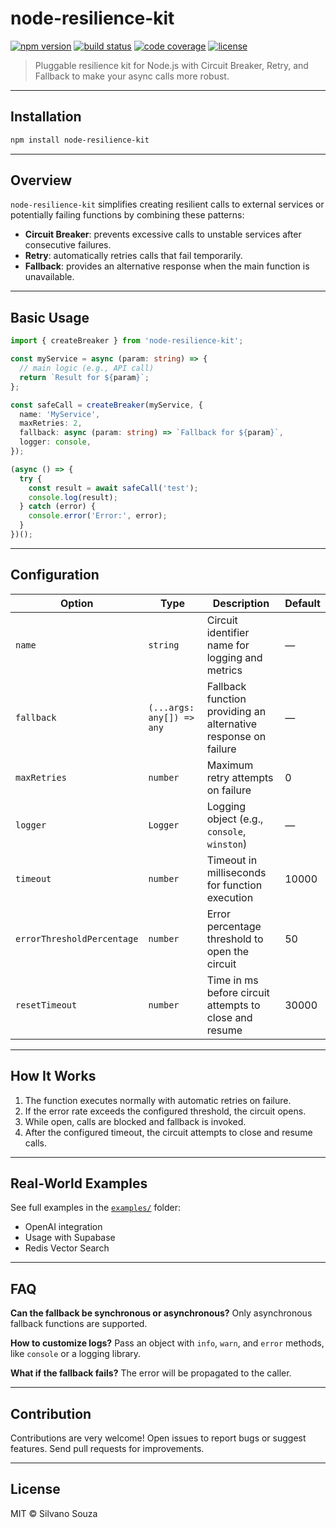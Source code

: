 # node-resilience-kit

[![npm version](https://img.shields.io/npm/v/node-resilience-kit.svg)](https://www.npmjs.com/package/node-resilience-kit)
[![build status](https://img.shields.io/github/actions/workflow/status/br-silvano/node-resilience-kit/ci.yml?branch=main)](https://github.com/br-silvano/node-resilience-kit/actions)
[![code coverage](https://img.shields.io/codecov/c/github/br-silvano/node-resilience-kit/main)](https://codecov.io/gh/br-silvano/node-resilience-kit)
[![license](https://img.shields.io/npm/l/node-resilience-kit)](LICENSE)

> Pluggable resilience kit for Node.js with Circuit Breaker, Retry, and Fallback to make your async calls more robust.

---

## Installation

```bash
npm install node-resilience-kit
````

---

## Overview

`node-resilience-kit` simplifies creating resilient calls to external services or potentially failing functions by combining these patterns:

* **Circuit Breaker**: prevents excessive calls to unstable services after consecutive failures.
* **Retry**: automatically retries calls that fail temporarily.
* **Fallback**: provides an alternative response when the main function is unavailable.

---

## Basic Usage

```ts
import { createBreaker } from 'node-resilience-kit';

const myService = async (param: string) => {
  // main logic (e.g., API call)
  return `Result for ${param}`;
};

const safeCall = createBreaker(myService, {
  name: 'MyService',
  maxRetries: 2,
  fallback: async (param: string) => `Fallback for ${param}`,
  logger: console,
});

(async () => {
  try {
    const result = await safeCall('test');
    console.log(result);
  } catch (error) {
    console.error('Error:', error);
  }
})();
```

---

## Configuration

| Option                     | Type                      | Description                                                    | Default |
| -------------------------- | ------------------------- | -------------------------------------------------------------- | ------- |
| `name`                     | `string`                  | Circuit identifier name for logging and metrics                | —       |
| `fallback`                 | `(...args: any[]) => any` | Fallback function providing an alternative response on failure | —       |
| `maxRetries`               | `number`                  | Maximum retry attempts on failure                              | 0       |
| `logger`                   | `Logger`                  | Logging object (e.g., `console`, `winston`)                    | —       |
| `timeout`                  | `number`                  | Timeout in milliseconds for function execution                 | 10000   |
| `errorThresholdPercentage` | `number`                  | Error percentage threshold to open the circuit                 | 50      |
| `resetTimeout`             | `number`                  | Time in ms before circuit attempts to close and resume         | 30000   |

---

## How It Works

1. The function executes normally with automatic retries on failure.
2. If the error rate exceeds the configured threshold, the circuit opens.
3. While open, calls are blocked and fallback is invoked.
4. After the configured timeout, the circuit attempts to close and resume calls.

---

## Real-World Examples

See full examples in the [`examples/`](./examples) folder:

* OpenAI integration
* Usage with Supabase
* Redis Vector Search

---

## FAQ

**Can the fallback be synchronous or asynchronous?**
Only asynchronous fallback functions are supported.

**How to customize logs?**
Pass an object with `info`, `warn`, and `error` methods, like `console` or a logging library.

**What if the fallback fails?**
The error will be propagated to the caller.

---

## Contribution

Contributions are very welcome!
Open issues to report bugs or suggest features.
Send pull requests for improvements.

---

## License

MIT © Silvano Souza

